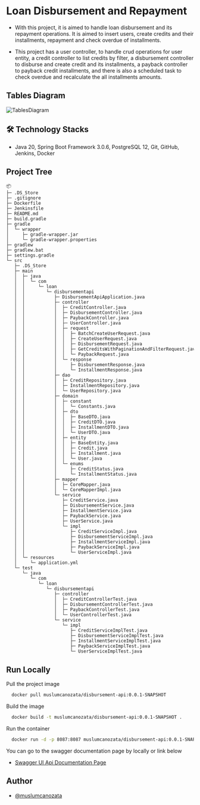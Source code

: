 # Loan Disbursement and Repayment

- With this project, it is aimed to handle loan disbursement and its repayment operations. It is aimed to insert users, create credits and their installments, repayment and check overdue of installments.

- This project has a user controller, to handle crud operations for user entity, a credit controller to list credits by filter, 
a disbursement controller to disburse and create credit and its installments, a payback controller to payback credit installments, and there is also a scheduled task to check overdue and recalculate the all installments amounts.

## Tables Diagram

![TablesDiagram](https://i.ibb.co/sgBDVhc/Unknown.png)

## 🛠 Technology Stacks

- Java 20, Spring Boot Framework 3.0.6, PostgreSQL 12, Git, GitHub, Jenkins, Docker

## Project Tree

```
📦 
├─ .DS_Store
├─ .gitignore
├─ Dockerfile
├─ Jenkinsfile
├─ README.md
├─ build.gradle
├─ gradle
│  └─ wrapper
│     ├─ gradle-wrapper.jar
│     └─ gradle-wrapper.properties
├─ gradlew
├─ gradlew.bat
├─ settings.gradle
└─ src
   ├─ .DS_Store
   ├─ main
   │  ├─ java
   │  │  └─ com
   │  │     └─ loan
   │  │        └─ disbursementapi
   │  │           ├─ DisbursementApiApplication.java
   │  │           ├─ controller
   │  │           │  ├─ CreditController.java
   │  │           │  ├─ DisbursementController.java
   │  │           │  ├─ PaybackController.java
   │  │           │  ├─ UserController.java
   │  │           │  ├─ request
   │  │           │  │  ├─ BatchCreateUserRequest.java
   │  │           │  │  ├─ CreateUserRequest.java
   │  │           │  │  ├─ DisbursementRequest.java
   │  │           │  │  ├─ GetCreditsWithPaginationAndFilterRequest.java
   │  │           │  │  └─ PaybackRequest.java
   │  │           │  └─ response
   │  │           │     ├─ DisbursementResponse.java
   │  │           │     └─ InstallmentResponse.java
   │  │           ├─ dao
   │  │           │  ├─ CreditRepository.java
   │  │           │  ├─ InstallmentRepository.java
   │  │           │  └─ UserRepository.java
   │  │           ├─ domain
   │  │           │  ├─ constant
   │  │           │  │  └─ Constants.java
   │  │           │  ├─ dto
   │  │           │  │  ├─ BaseDTO.java
   │  │           │  │  ├─ CreditDTO.java
   │  │           │  │  ├─ InstallmentDTO.java
   │  │           │  │  └─ UserDTO.java
   │  │           │  ├─ entity
   │  │           │  │  ├─ BaseEntity.java
   │  │           │  │  ├─ Credit.java
   │  │           │  │  ├─ Installment.java
   │  │           │  │  └─ User.java
   │  │           │  └─ enums
   │  │           │     ├─ CreditStatus.java
   │  │           │     └─ InstallmentStatus.java
   │  │           ├─ mapper
   │  │           │  ├─ CoreMapper.java
   │  │           │  └─ CoreMapperImpl.java
   │  │           └─ service
   │  │              ├─ CreditService.java
   │  │              ├─ DisbursementService.java
   │  │              ├─ InstallmentService.java
   │  │              ├─ PaybackService.java
   │  │              ├─ UserService.java
   │  │              └─ impl
   │  │                 ├─ CreditServiceImpl.java
   │  │                 ├─ DisbursementServiceImpl.java
   │  │                 ├─ InstallmentServiceImpl.java
   │  │                 ├─ PaybackServiceImpl.java
   │  │                 └─ UserServiceImpl.java
   │  └─ resources
   │     └─ application.yml
   └─ test
      └─ java
         └─ com
            └─ loan
               └─ disbursementapi
                  ├─ controller
                  │  ├─ CreditControllerTest.java
                  │  ├─ DisbursementControllerTest.java
                  │  ├─ PaybackControllerTest.java
                  │  └─ UserControllerTest.java
                  └─ service
                     └─ impl
                        ├─ CreditServiceImplTest.java
                        ├─ DisbursementServiceImplTest.java
                        ├─ InstallmentServiceImplTest.java
                        ├─ PaybackServiceImplTest.java
                        └─ UserServiceImplTest.java
```

## Run Locally

Pull the project image

```bash
  docker pull muslumcanozata/disbursement-api:0.0.1-SNAPSHOT
```

Build the image

```bash
  docker build -t muslumcanozata/disbursement-api:0.0.1-SNAPSHOT .
```

Run the container

```bash
  docker run -d -p 8087:8087 muslumcanozata/disbursement-api:0.0.1-SNAPSHOT 
```

You can go to the swagger documentation page by locally or link below

- [Swagger UI Api Documentation Page](http://49.12.188.245:8087/swagger-ui/index.html)

## Author

- [@muslumcanozata](https://github.com/muslumcanozata)
